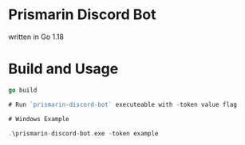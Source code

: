 # Prismarin Discord Bot

written in Go 1.18



# Build and Usage

```go
go build

# Run `prismarin-discord-bot` executeable with -token value flag

# Windows Example
	
.\prismarin-discord-bot.exe -token example
```


